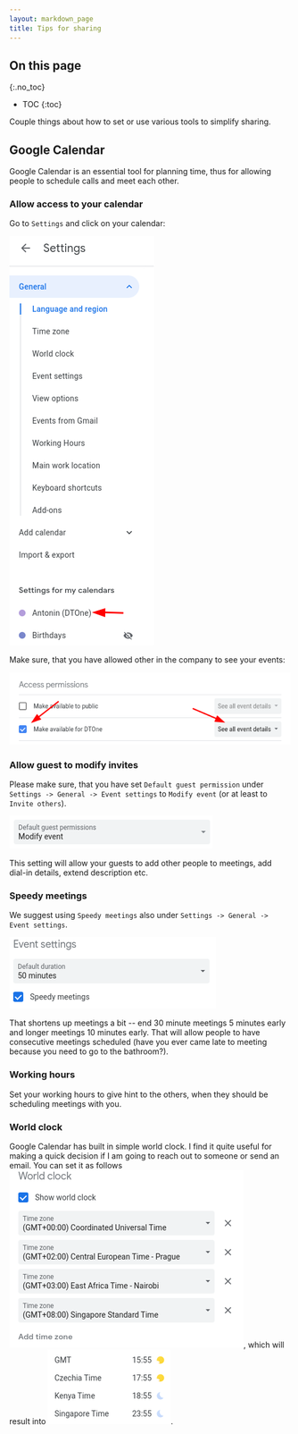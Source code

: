 ```yaml
---
layout: markdown_page
title: Tips for sharing
---
```


## On this page
{:.no_toc}

- TOC
{:toc}

Couple things about how to set or use various tools to simplify sharing.

## Google Calendar

Google Calendar is an essential tool for planning time, thus for allowing people to schedule calls and meet each other.

### Allow access to your calendar

Go to `Settings` and click on your calendar:

![My calendar settings](cal/cal-settings.png)

Make sure, that you have allowed other in the company to see your events:

![My calendar access](cal/cal-access.png)


### Allow guest to modify invites

Please make sure, that you have set `Default guest permission` under `Settings -> General -> Event settings` to `Modify event` (or at least to `Invite others`).

![Guests can modify events](cal/modify.png)

This setting will allow your guests to add other people to meetings, add dial-in details, extend description etc.

### Speedy meetings

We suggest using `Speedy meetings` also under `Settings -> General -> Event settings`. 

![Speedy meetings](cal/speedy.png)

That shortens up meetings a bit -- end 30 minute meetings 5 minutes early and longer meetings 10 minutes early. That will allow people to have consecutive meetings scheduled (have you ever came late to meeting because you need to go to the bathroom?).

### Working hours

Set your working hours to give hint to the others, when they should be scheduling meetings with you.

### World clock

Google Calendar has built in simple world clock. I find it quite useful for making a quick decision if I am going to reach out to someone or send an email. You can set it as follows ![World clock settings](cal/worldclock-settings.png), which will result into ![World clock rendered](cal/worldclock.png).